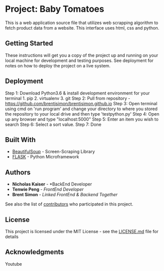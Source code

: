 # Project: Baby Tomatoes

This is a web application source file that utilizes web scrapping algorithm to fetch product data from a website. This interface uses html, css and python. 

## Getting Started

These instructions will get you a copy of the project up and running on your local machine for development and testing purposes. See deployment for notes on how to deploy the project on a live system.


## Deployment

Step 1: Download Python3.6 & install development environment for your terminal
	1. pip 
	2. virtualenv
	3. git
Step 2: Pull from repository - https://github.com/brentjsimon/brentjsimon.github.io
Step 3: Open terminal using cmd on 'run program' and change your directory to where you stored the repository to your local drive and then type 'testpython.py'
Step 4: Open up any browser and type "localhost:5000"
Step 5: Enter an item you wish to search
Step 6: Select a sort value. 
Step 7: Done

## Built With

* [BeautifulSoup](https://pypi.python.org/pypi/beautifulsoup4) - Screen-Scraping Library
* [FLASK](http://flask.pocoo.org/) - Python Microframework

## Authors

* **Nicholas Kaiser** - *BackEnd Developer 
* **Tenwie Peng** - *FrontEnd Developer* 
* **Brent Simon** - *Linked FrontEnd & Backend Together*


See also the list of [contributors](https://github.com/your/project/contributors) who participated in this project.

## License

This project is licensed under the MIT License - see the [LICENSE.md](LICENSE.md) file for details

## Acknowledgments

Youtube

